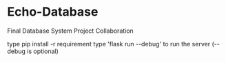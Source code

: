 # Echo-Database
Final Database System Project Collaboration

type pip install -r requirement
type 'flask run --debug' to run the server (--debug is optional)